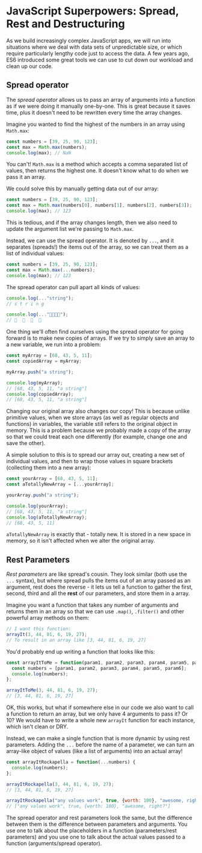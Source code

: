 <!-- Student takeaway: -->
<!-- At the end of this lesson, the student will be able to:
- Understand rest parameters
- Understand spread
- Pluck a value from an object with destructuring
- Pluck a value from an array with destructuring
 -->

# JavaScript Superpowers: Spread, Rest and Destructuring

As we build increasingly complex JavaScript apps, we will run into situations where we deal with data sets of unpredictable size, or which require particularly lengthy code just to access the data. A few years ago, ES6 introduced some great tools we can use to cut down our workload and clean up our code.


## Spread operator

The _spread operator_ allows us to pass an array of arguments into a function as if we were doing it manually one-by-one. This is great because it saves time, plus it doesn't need to be rewritten every time the array changes.

Imagine you wanted to find the highest of the numbers in an array using `Math.max`:

```js
const numbers = [39, 25, 90, 123];
const max = Math.max(numbers);
console.log(max); // NaN
```

You can't! `Math.max` is a method which accepts a comma separated list of values, then returns the highest one. It doesn't know what to do when we pass it an array.

We could solve this by manually getting data out of our array:

```js
const numbers = [39, 25, 90, 123];
const max = Math.max(numbers[0], numbers[1], numbers[2], numbers[3]);
console.log(max); // 123
```

This is tedious, and if the array changes length, then we also need to update the argument list we're passing to `Math.max`.

Instead, we can use the spread operator. It is denoted by `...`, and it separates (spreads!) the items out of the array, so we can treat them as a list of individual values:

```js
const numbers = [39, 25, 90, 123];
const max = Math.max(...numbers);
console.log(max); // 123
```

The spread operator can pull apart all kinds of values:

```js
console.log(..."string");
// s t r i n g
```

```js
console.log(..."👩‍👩‍👧‍👧");
// 👩 ‍ 👩 ‍ 👧 ‍ 👧
```

One thing we'll often find ourselves using the spread operator for going forward is to make new copies of arrays. If we try to simply save an array to a new variable, we run into a problem:

```js
const myArray = [68, 43, 5, 11];
const copiedArray = myArray;

myArray.push("a string");

console.log(myArray);
// [68, 43, 5, 11, "a string"]
console.log(copiedArray);
// [68, 43, 5, 11, "a string"]
```

Changing our original array also changes our copy! This is because unlike primitive values, when we store arrays (as well as regular objects and functions) in variables, the variable still refers to the original object in memory. This is a problem because we probably made a copy of the array so that we could treat each one differently (for example, change one and save the other).

A simple solution to this is to spread our array out, creating a new set of individual values, and then to wrap those values in square brackets (collecting them into a new array):

```js
const yourArray = [68, 43, 5, 11];
const aTotallyNewArray = [...yourArray];

yourArray.push("a string");

console.log(yourArray);
// [68, 43, 5, 11, "a string"]
console.log(aTotallyNewArray);
// [68, 43, 5, 11]
```

`aTotallyNewArray` is exactly that - totally new. It is stored in a new space in memory, so it isn't affected when we alter the original array.


## Rest Parameters

_Rest parameters_ are like spread's cousin. They look similar (both use the `...` syntax), but where spread pulls the items out of an array passed as an argument, rest does the reverse - it lets us tell a function to gather the first, second, third and all the **rest** of our parameters, and store them in a array.

Imagine you want a function that takes any number of arguments and returns them in an array so that we can use `.map()`, `.filter()` and other powerful array methods on them:

```js
// I want this function:
arrayIt(3, 44, 81, 6, 19, 27);
// To result in an array like [3, 44, 81, 6, 19, 27] 
```

You'd probably end up writing a function that looks like this:

```js
const arrayItToMe = function(param1, param2, param3, param4, param5, param6) {
  const numbers = [param1, param2, param3, param4, param5, param6];
  console.log(numbers);
};

arrayItToMe(3, 44, 81, 6, 19, 27);
// [3, 44, 81, 6, 19, 27]
```

OK, this works, but what if somewhere else in our code we also want to call a function to return an array, but we only have 4 arguments to pass it? Or 10? We would have to write a whole new `arrayIt` function for each instance, which isn't clean or DRY.

Instead, we can make a single function that is more dynamic by using rest parameters. Adding the `...` before the name of a parameter, we can turn an array-like object of values (like a list of arguments) into an actual array!

```js
const arrayItRockapella = function(...numbers) {
  console.log(numbers);
};

arrayItRockapella(3, 44, 81, 6, 19, 27);
// [3, 44, 81, 6, 19, 27]

arrayItRockapella("any values work", true, {worth: 100}, "awesome, right?");
// ["any values work", true, {worth: 100}, "awesome, right?"]
```

The spread operator and rest parameters look the same, but the difference between them is the difference between parameters and arguments. You use one to talk about the placeholders in a function (parameters/rest parameters) and you use one to talk about the actual values passed to a function (arguments/spread operator).